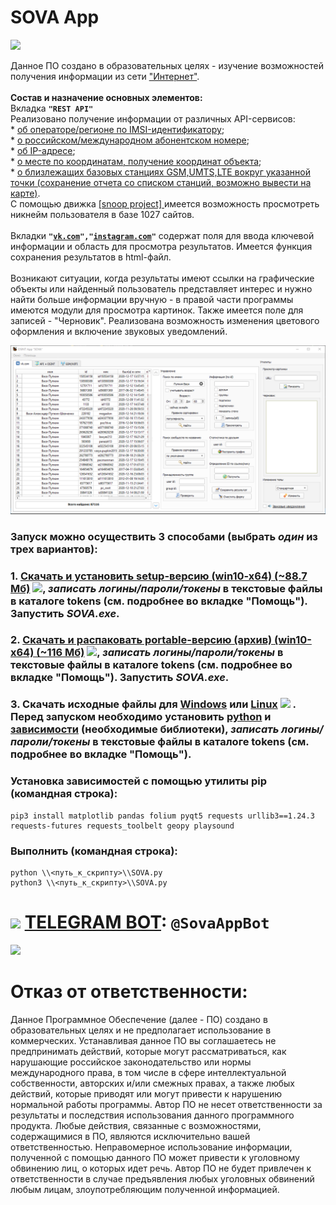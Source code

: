 # SOVA App
![](https://github.com/uav-profile/SOVA-App/blob/main/sources/images/about.jpg)

Данное ПО создано в образовательных целях - изучение возможностей получения информации из сети <a href="https://ru.wikipedia.org/wiki/%D0%98%D0%BD%D1%82%D0%B5%D1%80%D0%BD%D0%B5%D1%82">"Интернет"</a>.
<br><br><b>Состав и назначение основных элементов:</b>
<br>Вкладка <code><b>"REST API"</b></code>
<br> Реализовано получение информации от различных API-сервисов:
<br> * <a href="https://github.com/uav-profile/SOVA-App/blob/main/sources/text_data/mcc_codes.json">об операторе/регионе по IMSI-идентификатору</a>;
<br> * <a href="https://htmlweb.ru">о российском/международном абонентском номере</a>;
<br> * <a href="https://ipinfo.io/signup">об IP-адресе</a>;
<br> * <a href="https://www.opencellid.org">о месте по координатам, получение координат объекта</a>;
<br> * <a href="https://www.opencellid.org">о близлежащих базовых станциях GSM,UMTS,LTE вокруг указанной точки (сохранение отчета со списком станций, возможно вывести на карте)</a>.
<br> С помощью движка <a href="https://github.com/snooppr/snoop"> [snoop project] </a> имеется возможность просмотреть никнейм пользователя в базе 1027 сайтов.
<br>
<br> Вкладки <code><b>"<a href="https://vk.com/">vk.com</a>","<a href="https://www.instagram.com/accounts/emailsignup/?hl=ru">instagram.com</a>"</b></code> содержат поля для ввода ключевой информации и область для просмотра результатов. Имеется функция сохранения результатов в html-файл.
<br>
<br> Возникают ситуации, когда результаты имеют ссылки на графические объекты или найденный пользователь представляет интерес и нужно найти больше информации вручную - в правой части программы имеются модули для просмотра картинок. Также имеется поле для записей - "Черновик". Реализована возможность изменения цветового оформления и включение звуковых уведомлений.


![](https://github.com/uav-profile/SOVA-App/blob/main/sources/to_git/1.PNG)


### Запуск можно осуществить 3 способами (выбрать <i>один</i> из трех вариантов):

### 1. <a href="https://github.com/uav-profile/SOVA-App/releases/download/v0.0.2/SOVA.Setup.exe">Скачать и установить setup-версию (win10-x64) (~88.7 Мб)</a> ![](https://github.com/uav-profile/SOVA-App/blob/main/sources/to_git/Down.png), <i>записать логины/пароли/токены</i> в текстовые файлы в каталоге <b>tokens</b> (см. подробнее во вкладке "Помощь"). Запустить <i>SOVA.exe</i>.

### 2. <a href="https://github.com/uav-profile/SOVA-App/releases/download/v0.0.2-zip/SOVA-archieve-win-amd64-3.7.exe">Скачать и распаковать portable-версию (архив) (win10-x64) (~116 Мб)</a> ![](https://github.com/uav-profile/SOVA-App/blob/main/sources/to_git/Down.png), <i>записать логины/пароли/токены</i> в текстовые файлы в каталоге <b>tokens</b> (см. подробнее во вкладке "Помощь"). Запустить <i>SOVA.exe</i>.

### 3. Скачать исходные файлы для <a href="https://github.com/uav-profile/SOVA-App/archive/main.zip">Windows</a> или <a href="https://github.com/uav-profile/SOVA-App/blob/main/sources/SOVA-App-linux.tar.gz">Linux</a> ![](https://github.com/uav-profile/SOVA-App/blob/main/sources/to_git/Hourglass.png) . Перед запуском необходимо установить <a href="https://www.python.org/downloads/">python</a> и <a href="https://pypi.org/search/">зависимости</a> (необходимые библиотеки), <i>записать логины/пароли/токены</i> в текстовые файлы в каталоге <b>tokens</b> (см. подробнее во вкладке "Помощь").

### Установка зависимостей с помощью утилиты pip (командная строка):
    pip3 install matplotlib pandas folium pyqt5 requests urllib3==1.24.3 requests-futures requests_toolbelt geopy playsound

### Выполнить (командная строка):
    python \\<путь_к_скрипту>\\SOVA.py 
    python3 \\<путь_к_скрипту>\\SOVA.py
 
    

# ![](https://github.com/uav-profile/SOVA-App/blob/main/sources/to_git/Ok.png) <a href="https://t.me/SovaAppBot"> TELEGRAM BOT</a>: <code>@SovaAppBot</code>    
    
![](https://github.com/uav-profile/SOVA-App/blob/main/sources/to_git/tg.png)      


# Отказ от ответственности:
   Данное Программное Обеспечение (далее - ПО) создано в образовательных целях и не предполагает использование в коммерческих. Устанавливая данное ПО вы соглашаетесь не предпринимать действий, которые могут рассматриваться, как нарушающие российское законодательство или нормы международного права, в том числе в сфере интеллектуальной собственности, авторских и/или смежных правах, а также любых действий, которые приводят или могут привести к нарушению нормальной работы программы. Автор ПО не несет ответственности за результаты и последствия использования данного программного продукта. Любые действия, связанные с возможностями, содержащимися в ПО, являются исключительно вашей ответственностью. Неправомерное использование информации, полученной с помощью данного ПО может привести к уголовному обвинению лиц, о которых идет речь. Автор ПО не будет привлечен к ответственности в случае предъявления любых уголовных обвинений любым лицам, злоупотребляющим полученной информацией.
